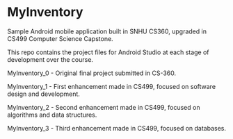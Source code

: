 # MyInventory
Sample Android mobile application built in SNHU CS360, upgraded in CS499 Computer Science Capstone.

This repo contains the project files for Android Studio at each stage of development over the course.

MyInventory_0 - Original final project submitted in CS-360.

MyInventory_1 - First enhancement made in CS499, focused on software design and development.

MyInventory_2 - Second enhancement made in CS499, focused on algorithms and data structures.

MyInventory_3 - Third enhancement made in CS499, focused on databases.
